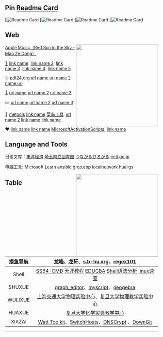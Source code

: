 ## Pin [Readme Card](https://github.com/anuraghazra/github-readme-stats)

[![Readme Card](#)
[![Readme Card](#)
[![Readme Card](#)
[![Readme Card](#)

## Web 

<a href="https://music.apple.com/us/album/red-sun-in-the-sky/1755408886?i=1755408887"><img align="right" src="https://is1-ssl.mzstatic.com/image/thumb/Music221/v4/cf/fb/c1/cffbc151-df02-8c63-3faa-793fad8e3494/8447181868036.jpg/632x632bb.webp" width="270 " height="270" />Apple Music（Red Sun in the Sky - Mao Ze Dong）</a>

[🔎](#)&nbsp;<a href="#" target="_blank">link name</a>  &nbsp;<a href="#" target="_blank">link name 2</a>  &nbsp;<a href="h#" target="_blank">link name 3</a> &nbsp;<a href="#">link name 4</a>  &nbsp;<a href="#" target="_blank">link name 5</a>

[✨](#)&nbsp;<a href="https://tools.pdf24.org" target="_blank">pdf24.org</a>&nbsp;<a href="#"
 target="_blank">url name</a>&nbsp;<a href="#" target="_blank">url name 2</a> [name url](#)

[🔖](#)&nbsp;<a href="#" target="_blank">url name</a>&nbsp;<a href="#">url name 2</a>&nbsp;<a href="#" target="_blank">url name 3</a>

✏️ <a href="#" target="_blank">url name</a>&nbsp;<a href="#" target="_blank">url name 2</a> [url name 3](#)

🧰&nbsp;[metools](http://www.metools.info/other/subnetmask160.html)&nbsp;[link name](#)&nbsp;<a href="https://c.runoob.com" target="_blank">菜鸟工具</a> &nbsp;[url name 2](#)&nbsp;[link name](#)&nbsp;[link name](#)

❤️&nbsp;<a href="#" target="_blank">link name</a>&nbsp;<a href="#" target="_blank">link name</a>&nbsp;<a href="https://massgrave.dev" target="_blank">MicrosoftActivationScripts </a>&nbsp;[link name](#)


## Language and Tools

日语文库：[東洋経済](https://toyokeizai.net/articles/-/648098?page=3)&nbsp;[埼玉県立図書館](https://www.lib.pref.saitama.jp/reference/hint/cat/link-site.html)&nbsp;[つながるひろがる](https://tsunagarujp.bunka.go.jp/read-write)&nbsp;[rieti.go.jp](https://www.rieti.go.jp/users/china-tr/jp/ssqs/220202ssqs.html)

电脑工具: [Microsoft Learn](https://learn.microsoft.com/zh-cn/training/modules/implement-common-integration-features-finance-ops/10-exercise-1)  [ansible](http://www.tastones.com/stackoverflow/ansible/)&nbsp;[grep.app](https://grep.app)&nbsp;[localnetwork](http://localnetwork.cn/project-3/doc-200/)&nbsp;[hualigs](https://www.hualigs.cn)

<a><img align="right" src="https://fastly.jsdelivr.net/gh/hoochanlon/hoochanlon/pictures/spy.png" width="270 " height="270" /></a>


## Table

|[摸鱼导航](https://moyu.games/)| [龙喵](https://ailongmiao.com)、[龙轩](http://ilxdh.com)、[s.b-hu.org](https://s.b-hu.org/lite/)、[regex101](https://regex101.com/) |
| :-----------: | :----------------------------------------------------------: |
|Shell| <a href="https://ss64.com" target="_blank" >SS64-CMD</a> <a href="https://www.learnfk.com/batch-script/batch-script-aliases.html">无涯教程</a>  <a href="https://www.educba.com/powershell-base64/" target="_blank" >EDUCBA</a> <a href="https://www.explainshell.com">Shell语法分析</a> [linux速查](https://wangchujiang.com/linux-command/) |
|SHUXUE|[graph_editor](https://csacademy.com/app/graph_editor/)、[myscript](http://webdemo.myscript.com)、[geogebra](https://www.geogebra.org/geometry)|
|WULIXUE|[上海交通大学物理实验中心](https://pec.sjtu.edu.cn/ols/)、[复旦大学物理教学实验中心](http://phylab.fudan.edu.cn/doku.php)|
|HUAXUE| [复旦大学化学实验教学中心](http://www.ecce.fudan.edu.cn/a2/22/c5772a41506/page.htm) |
|XIAZAI| [Watt Toolkit](https://steampp.net)、[SwitchHosts](https://github.com/oldj/SwitchHosts)、[DNSCrypt](https://github.com/DNSCrypt/dnscrypt-proxy) 、[DownGit](https://minhaskamal.github.io/DownGit/#/home)|


---


<!-- 

 <b><i><a href="https://hoochanlon.github.io/hoochanlon" target="_blank">About me</a></i></b> <br>

<a href="#"><img align="right" src="./pictures/wx.png" width="200 " height="200" /></a>


-->
